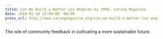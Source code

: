 ```yaml
---
title: Can We Build a Better Los Angeles by 2050, Caring Magazine
date: 2016-01-18 23:00:00 -08:00
press_url: http://www.caringmagazine.org/can-we-build-a-better-los-angeles-by-2050/
---
```


The role of community feedback in cultivating a more sustainable future.
